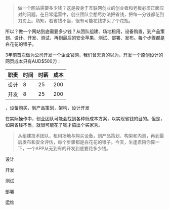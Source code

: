 > 做一个网站需要多少钱？这是投身于互联网创业的创业者和老板必须正面应对的问题。在日常运营中，创业团队会想尽办法把省钱，把每一分钱都花到刀刃上。熟知，若省钱不当，很有可能花钱才买了个花瓶。

所以？做一个网站到底需要多少钱？从团队组建、场地租用，设备购置，到产品策划、设计、开发、测试，再到最后的安全苹果、测试、部署、发布。每个步骤都是白花花的银子。

3年前首次做为公司开发一个企业官网，我们曾天真的以为，开发一个原创设计的网页成本只有AUD$500刀：

|职责|时间|时薪|成本|
|---|---|---|---|
|设计|8|25|200|
|开发|8|25|200|




，设备购买，到产品策划，架构，设计开发

在实际操作中，创业团队可能会找到各种低成本方案，以实现省钱的目的。但是，如果省钱不当，就很可能花了钱才搞出个买家秀。

> 从组建技术团队，租用场地与购买设备，到产品策划、构架和内测，再到最后发布和安全评估，每个步骤都是白花花的银子。今天，生逢君陪你算一下，一个APP从无到有的开发到底要花多少钱。

设计

开发 

测试

部署

运维